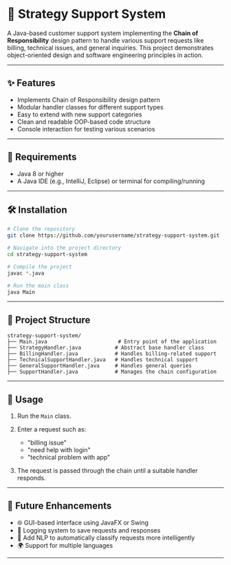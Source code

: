 # 🧠 Strategy Support System

A Java-based customer support system implementing the **Chain of Responsibility** design pattern to handle various support requests like billing, technical issues, and general inquiries. This project demonstrates object-oriented design and software engineering principles in action.

---

## ✨ Features

* Implements Chain of Responsibility design pattern
* Modular handler classes for different support types
* Easy to extend with new support categories
* Clean and readable OOP-based code structure
* Console interaction for testing various scenarios

---

## 📆 Requirements

* Java 8 or higher
* A Java IDE (e.g., IntelliJ, Eclipse) or terminal for compiling/running

---

## 🛠️ Installation

```bash
# Clone the repository
git clone https://github.com/yourusername/strategy-support-system.git

# Navigate into the project directory
cd strategy-support-system

# Compile the project
javac *.java

# Run the main class
java Main
```

---

## 📂 Project Structure

```plaintext
strategy-support-system/
├── Main.java                       # Entry point of the application
├── StrategyHandler.java           # Abstract base handler class
├── BillingHandler.java            # Handles billing-related support
├── TechnicalSupportHandler.java   # Handles technical support
├── GeneralSupportHandler.java     # Handles general queries
├── SupportHandler.java            # Manages the chain configuration
```

---

## 🚀 Usage

1. Run the `Main` class.
2. Enter a request such as:

   * "billing issue"
   * "need help with login"
   * "technical problem with app"
3. The request is passed through the chain until a suitable handler responds.

---

## 🌱 Future Enhancements

* 🌐 GUI-based interface using JavaFX or Swing
* 📩 Logging system to save requests and responses
* 🧠 Add NLP to automatically classify requests more intelligently
* 🌍 Support for multiple languages

---


